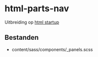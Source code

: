 html-parts-nav
==============

Uitbreiding op [html startup](https://github.com/am-impact/html_startup_inuit)

Bestanden
---------
 * content/sass/components/_panels.scss